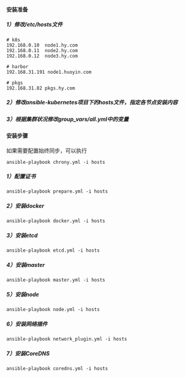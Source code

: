 #### 安装准备

##### 1）修改/etc/hosts文件

```
# k8s
192.168.0.10  node1.hy.com
192.168.0.11  node2.hy.com
192.168.0.12  node3.hy.com

# harbor
192.168.31.191 node1.huoyin.com

# pkgs
192.168.31.82 pkgs.hy.com
```

##### 2）修改ansible-kubernetes项目下的hosts文件，指定各节点安装内容

##### 3）根据集群状况修改group_vars/all.yml中的变量

#### 安装步骤
如果需要配置始终同步，可以执行
```
ansible-playbook chrony.yml -i hosts
```

##### 1）配置证书
```
ansible-playbook prepare.yml -i hosts
```

##### 2）安装docker
```
ansible-playbook docker.yml -i hosts
```

##### 3）安装etcd
```
ansible-playbook etcd.yml -i hosts
```

##### 4）安装master
```
ansible-playbook master.yml -i hosts
```

##### 5）安装node
```
ansible-playbook node.yml -i hosts
```

##### 6）安装网络插件
```
ansible-playbook network_plugin.yml -i hosts
```

##### 7）安装CoreDNS
```
ansible-playbook coredns.yml -i hosts
```
